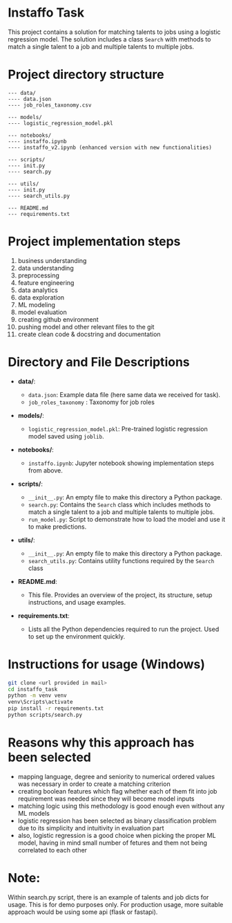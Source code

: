 # Instaffo Task

This project contains a solution for matching talents to jobs using a logistic regression model. The solution includes a class `Search` with methods to match a single talent to a job and multiple talents to multiple jobs.

# Project directory structure

```
--- data/
---- data.json
---- job_roles_taxonomy.csv

--- models/
---- logistic_regression_model.pkl

--- notebooks/
---- instaffo.ipynb
---- instaffo_v2.ipynb (enhanced version with new functionalities)

--- scripts/
---- init.py
---- search.py

--- utils/
---- init.py
---- search_utils.py

--- README.md
--- requirements.txt
```
# Project implementation steps

1) business understanding
2) data understanding
3) preprocessing
4) feature engineering
5) data analytics
6) data exploration
7) ML modeling
8) model evaluation
9) creating github environment
10) pushing model and other relevant files to the git
11) create clean code & docstring and documentation

# Directory and File Descriptions

- **data/**:
  - `data.json`: Example data file (here same data we received for task).
  - `job_roles_taxonomy` : Taxonomy for job roles 

- **models/**:
  - `logistic_regression_model.pkl`: Pre-trained logistic regression model saved using `joblib`. 

- **notebooks/**:
  - `instaffo.ipynb`: Jupyter notebook showing implementation steps from above.

- **scripts/**:
  - `__init__.py`: An empty file to make this directory a Python package.
  - `search.py`: Contains the `Search` class which includes methods to match a single talent to a job and multiple talents to multiple jobs.
  - `run_model.py`: Script to demonstrate how to load the model and use it to make predictions.

- **utils/**:
  - `__init__.py`: An empty file to make this directory a Python package.
  - `search_utils.py`: Contains utility functions required by the `Search` class

- **README.md**:
  - This file. Provides an overview of the project, its structure, setup instructions, and usage examples.

- **requirements.txt**:
  - Lists all the Python dependencies required to run the project. Used to set up the environment quickly.

# Instructions for usage (Windows)

```sh
git clone <url provided in mail>
cd instaffo_task
python -m venv venv
venv\Scripts\activate
pip install -r requirements.txt
python scripts/search.py
```
# Reasons why this approach has been selected

- mapping language, degree and seniority to numerical ordered values was necessary in order to create a matching criterion
- creating boolean features which flag whether each of them fit into job requirement was needed since they will become model inputs
- matching logic using this methodology is good enough even without any ML models
- logistic regression has been selected as binary classification problem due to its simplicity and intuitivity in evaluation part
- also, logistic regression is a good choice when picking the proper ML model, having in mind small number of fetures and them not being correlated to each other

# Note:

Within search.py script, there is an example of talents and job dicts for usage.
This is for demo purposes only.
For production usage, more suitable approach would be using some api (flask or fastapi).
